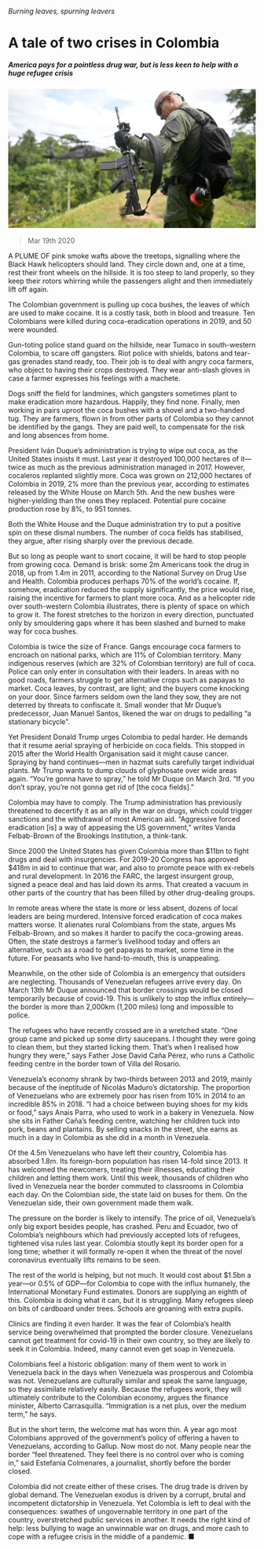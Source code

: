 ###### Burning leaves, spurning leavers

# A tale of two crises in Colombia 

##### America pays for a pointless drug war, but is less keen to help with a huge refugee crisis 

![image](images/20200321_blp901_0.jpg) 

> Mar 19th 2020 

A PLUME OF pink smoke wafts above the treetops, signalling where the Black Hawk helicopters should land. They circle down and, one at a time, rest their front wheels on the hillside. It is too steep to land properly, so they keep their rotors whirring while the passengers alight and then immediately lift off again.

The Colombian government is pulling up coca bushes, the leaves of which are used to make cocaine. It is a costly task, both in blood and treasure. Ten Colombians were killed during coca-eradication operations in 2019, and 50 were wounded.


Gun-toting police stand guard on the hillside, near Tumaco in south-western Colombia, to scare off gangsters. Riot police with shields, batons and tear-gas grenades stand ready, too. Their job is to deal with angry coca farmers, who object to having their crops destroyed. They wear anti-slash gloves in case a farmer expresses his feelings with a machete.

Dogs sniff the field for landmines, which gangsters sometimes plant to make eradication more hazardous. Happily, they find none. Finally, men working in pairs uproot the coca bushes with a shovel and a two-handed tug. They are farmers, flown in from other parts of Colombia so they cannot be identified by the gangs. They are paid well, to compensate for the risk and long absences from home.

President Iván Duque’s administration is trying to wipe out coca, as the United States insists it must. Last year it destroyed 100,000 hectares of it—twice as much as the previous administration managed in 2017. However, cocaleros replanted slightly more. Coca was grown on 212,000 hectares of Colombia in 2019, 2% more than the previous year, according to estimates released by the White House on March 5th. And the new bushes were higher-yielding than the ones they replaced. Potential pure cocaine production rose by 8%, to 951 tonnes.

Both the White House and the Duque administration try to put a positive spin on these dismal numbers. The number of coca fields has stabilised, they argue, after rising sharply over the previous decade.

But so long as people want to snort cocaine, it will be hard to stop people from growing coca. Demand is brisk: some 2m Americans took the drug in 2018, up from 1.4m in 2011, according to the National Survey on Drug Use and Health. Colombia produces perhaps 70% of the world’s cocaine. If, somehow, eradication reduced the supply significantly, the price would rise, raising the incentive for farmers to plant more coca. And as a helicopter ride over south-western Colombia illustrates, there is plenty of space on which to grow it. The forest stretches to the horizon in every direction, punctuated only by smouldering gaps where it has been slashed and burned to make way for coca bushes.

Colombia is twice the size of France. Gangs encourage coca farmers to encroach on national parks, which are 11% of Colombian territory. Many indigenous reserves (which are 32% of Colombian territory) are full of coca. Police can only enter in consultation with their leaders. In areas with no good roads, farmers struggle to get alternative crops such as papayas to market. Coca leaves, by contrast, are light; and the buyers come knocking on your door. Since farmers seldom own the land they sow, they are not deterred by threats to confiscate it. Small wonder that Mr Duque’s predecessor, Juan Manuel Santos, likened the war on drugs to pedalling “a stationary bicycle”.

Yet President Donald Trump urges Colombia to pedal harder. He demands that it resume aerial spraying of herbicide on coca fields. This stopped in 2015 after the World Health Organisation said it might cause cancer. Spraying by hand continues—men in hazmat suits carefully target individual plants. Mr Trump wants to dump clouds of glyphosate over wide areas again. “You’re gonna have to spray,” he told Mr Duque on March 3rd. “If you don’t spray, you’re not gonna get rid of [the coca fields].”

Colombia may have to comply. The Trump administration has previously threatened to decertify it as an ally in the war on drugs, which could trigger sanctions and the withdrawal of most American aid. “Aggressive forced eradication [is] a way of appeasing the US government,” writes Vanda Felbab-Brown of the Brookings Institution, a think-tank.

Since 2000 the United States has given Colombia more than $11bn to fight drugs and deal with insurgencies. For 2019-20 Congress has approved $418m in aid to continue that war, and also to promote peace with ex-rebels and rural development. In 2016 the FARC, the largest insurgent group, signed a peace deal and has laid down its arms. That created a vacuum in other parts of the country that has been filled by other drug-dealing groups.

In remote areas where the state is more or less absent, dozens of local leaders are being murdered. Intensive forced eradication of coca makes matters worse. It alienates rural Colombians from the state, argues Ms Felbab-Brown, and so makes it harder to pacify the coca-growing areas. Often, the state destroys a farmer’s livelihood today and offers an alternative, such as a road to get papayas to market, some time in the future. For peasants who live hand-to-mouth, this is unappealing.

Meanwhile, on the other side of Colombia is an emergency that outsiders are neglecting. Thousands of Venezuelan refugees arrive every day. On March 13th Mr Duque announced that border crossings would be closed temporarily because of covid-19. This is unlikely to stop the influx entirely—the border is more than 2,000km (1,200 miles) long and impossible to police.

The refugees who have recently crossed are in a wretched state. “One group came and picked up some dirty saucepans. I thought they were going to clean them, but they started licking them. That’s when I realised how hungry they were,” says Father Jose David Caña Pérez, who runs a Catholic feeding centre in the border town of Villa del Rosario.

Venezuela’s economy shrank by two-thirds between 2013 and 2019, mainly because of the ineptitude of Nicolás Maduro’s dictatorship. The proportion of Venezuelans who are extremely poor has risen from 10% in 2014 to an incredible 85% in 2018. “I had a choice between buying shoes for my kids or food,” says Anais Parra, who used to work in a bakery in Venezuela. Now she sits in Father Caña’s feeding centre, watching her children tuck into pork, beans and plantains. By selling snacks in the street, she earns as much in a day in Colombia as she did in a month in Venezuela.

Of the 4.5m Venezuelans who have left their country, Colombia has absorbed 1.8m. Its foreign-born population has risen 14-fold since 2013. It has welcomed the newcomers, treating their illnesses, educating their children and letting them work. Until this week, thousands of children who lived in Venezuela near the border commuted to classrooms in Colombia each day. On the Colombian side, the state laid on buses for them. On the Venezuelan side, their own government made them walk.

The pressure on the border is likely to intensify. The price of oil, Venezuela’s only big export besides people, has crashed. Peru and Ecuador, two of Colombia’s neighbours which had previously accepted lots of refugees, tightened visa rules last year. Colombia stoutly kept its border open for a long time; whether it will formally re-open it when the threat of the novel coronavirus eventually lifts remains to be seen.

The rest of the world is helping, but not much. It would cost about $1.5bn a year—or 0.5% of GDP—for Colombia to cope with the influx humanely, the International Monetary Fund estimates. Donors are supplying an eighth of this. Colombia is doing what it can, but it is struggling. Many refugees sleep on bits of cardboard under trees. Schools are groaning with extra pupils.

Clinics are finding it even harder. It was the fear of Colombia’s health service being overwhelmed that prompted the border closure. Venezuelans cannot get treatment for covid-19 in their own country, so they are likely to seek it in Colombia. Indeed, many cannot even get soap in Venezuela.

Colombians feel a historic obligation: many of them went to work in Venezuela back in the days when Venezuela was prosperous and Colombia was not. Venezuelans are culturally similar and speak the same language, so they assimilate relatively easily. Because the refugees work, they will ultimately contribute to the Colombian economy, argues the finance minister, Alberto Carrasquilla. “Immigration is a net plus, over the medium term,” he says.

But in the short term, the welcome mat has worn thin. A year ago most Colombians approved of the government’s policy of offering a haven to Venezuelans, according to Gallup. Now most do not. Many people near the border “feel threatened. They feel there is no control over who is coming in,” said Estefania Colmenares, a journalist, shortly before the border closed.

Colombia did not create either of these crises. The drug trade is driven by global demand. The Venezuelan exodus is driven by a corrupt, brutal and incompetent dictatorship in Venezuela. Yet Colombia is left to deal with the consequences: swathes of ungovernable territory in one part of the country, overstretched public services in another. It needs the right kind of help: less bullying to wage an unwinnable war on drugs, and more cash to cope with a refugee crisis in the middle of a pandemic. ■

